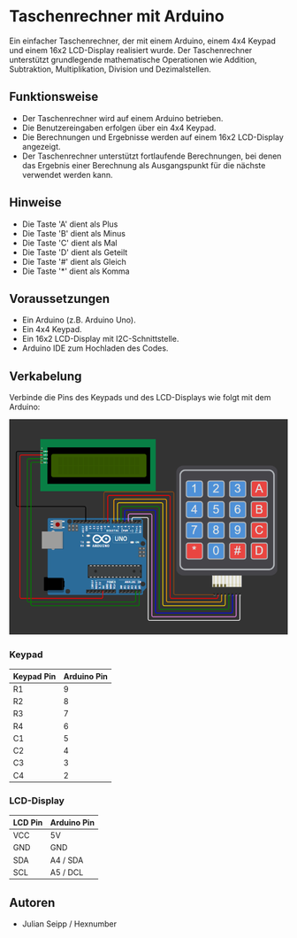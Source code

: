 # Taschenrechner mit Arduino

Ein einfacher Taschenrechner, der mit einem Arduino, einem 4x4 Keypad und einem 16x2 LCD-Display realisiert wurde. 
Der Taschenrechner unterstützt grundlegende mathematische Operationen wie Addition, Subtraktion, Multiplikation, Division und Dezimalstellen.

## Funktionsweise

- Der Taschenrechner wird auf einem Arduino betrieben.
- Die Benutzereingaben erfolgen über ein 4x4 Keypad.
- Die Berechnungen und Ergebnisse werden auf einem 16x2 LCD-Display angezeigt.
- Der Taschenrechner unterstützt fortlaufende Berechnungen, bei denen das Ergebnis einer Berechnung als Ausgangspunkt für die nächste verwendet werden kann.

## Hinweise

- Die Taste 'A' dient als Plus
- Die Taste 'B' dient als Minus
- Die Taste 'C' dient als Mal
- Die Taste 'D' dient als Geteilt
- Die Taste '#' dient als Gleich
- Die Taste '*' dient als Komma

## Voraussetzungen

- Ein Arduino (z.B. Arduino Uno).
- Ein 4x4 Keypad.
- Ein 16x2 LCD-Display mit I2C-Schnittstelle.
- Arduino IDE zum Hochladen des Codes.

## Verkabelung

Verbinde die Pins des Keypads und des LCD-Displays wie folgt mit dem Arduino:

![Alt text](https://github.com/hexnumber/ArduinoCalculator/blob/main/Image.png)

### Keypad
| Keypad Pin | Arduino Pin |
|------------|--------------|
| R1         | 9            |
| R2         | 8            |
| R3         | 7            |
| R4         | 6            |
| C1         | 5            |
| C2         | 4            |
| C3         | 3            |
| C4         | 2            |

### LCD-Display
| LCD Pin    | Arduino Pin |
|------------|--------------|
| VCC        | 5V           |
| GND        | GND          |
| SDA        | A4   / SDA        |
| SCL        | A5   / DCL        |

## Autoren

- Julian Seipp / Hexnumber
